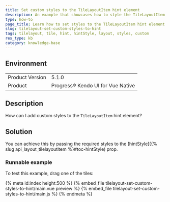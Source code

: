 ```yaml
---
title: Set custom styles to the TileLayoutItem hint element
description: An example that showcases how to style the TileLayoutItem hint element
type: how-to
page_title: Learn how to set styles to the TileLayoutItem hint element 
slug: tilelayout-set-custom-styles-to-hint
tags: tilelayout, tile, hint, hintStyle, layout, styles, custom
res_type: kb
category: knowledge-base
---
```


## Environment

<table>
    <tbody>
	    <tr>
	    	<td>Product Version</td>
	    	<td>5.1.0</td>
	    </tr>
	    <tr>
	    	<td>Product</td>
	    	<td>Progress® Kendo UI for Vue Native</td>
	    </tr>
    </tbody>
</table>

## Description

How can I add custom styles to the `TileLayoutItem` hint element?

## Solution

You can achieve this by passing the required styles to the [hintStyle]({% slug api_layout_tilelayoutitem %}#toc-hintStyle) prop.

### Runnable example

To test this example, drag one of the tiles:

{% meta id:index height:500 %}
{% embed_file tilelayout-set-custom-styles-to-hint/main.vue preview %}
{% embed_file tilelayout-set-custom-styles-to-hint/main.js %}
{% endmeta %}

